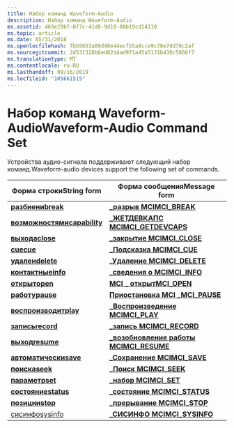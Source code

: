 ```yaml
---
title: Набор команд Waveform-Audio
description: Набор команд Waveform-Audio
ms.assetid: 469e29bf-8f7c-41d8-9d18-08b19cd14110
ms.topic: article
ms.date: 05/31/2018
ms.openlocfilehash: fbb5653a09d48e44ecfb5a0cce9c78e7dd78c2af
ms.sourcegitcommit: 2d531328b6ed82d4ad971a45a5131b430c5866f7
ms.translationtype: MT
ms.contentlocale: ru-RU
ms.lasthandoff: 09/16/2019
ms.locfileid: "105661515"
---
```

# <a name="waveform-audio-command-set"></a><span data-ttu-id="2874c-103">Набор команд Waveform-Audio</span><span class="sxs-lookup"><span data-stu-id="2874c-103">Waveform-Audio Command Set</span></span>

<span data-ttu-id="2874c-104">Устройства аудио-сигнала поддерживают следующий набор команд.</span><span class="sxs-lookup"><span data-stu-id="2874c-104">Waveform-audio devices support the following set of commands.</span></span>



| <span data-ttu-id="2874c-105">Форма строки</span><span class="sxs-lookup"><span data-stu-id="2874c-105">String form</span></span>                      | <span data-ttu-id="2874c-106">Форма сообщения</span><span class="sxs-lookup"><span data-stu-id="2874c-106">Message form</span></span>                              |
|----------------------------------|-------------------------------------------|
| [<span data-ttu-id="2874c-107">**разбиени**</span><span class="sxs-lookup"><span data-stu-id="2874c-107">**break**</span></span>](break.md)           | [<span data-ttu-id="2874c-108">**\_разрыв MCI**</span><span class="sxs-lookup"><span data-stu-id="2874c-108">**MCI\_BREAK**</span></span>](mci-break.md)           |
| [<span data-ttu-id="2874c-109">**возможностями**</span><span class="sxs-lookup"><span data-stu-id="2874c-109">**capability**</span></span>](capability.md) | [<span data-ttu-id="2874c-110">**\_ЖЕТДЕВКАПС MCI**</span><span class="sxs-lookup"><span data-stu-id="2874c-110">**MCI\_GETDEVCAPS**</span></span>](mci-getdevcaps.md) |
| [<span data-ttu-id="2874c-111">**выхода**</span><span class="sxs-lookup"><span data-stu-id="2874c-111">**close**</span></span>](close.md)           | [<span data-ttu-id="2874c-112">**\_закрытие MCI**</span><span class="sxs-lookup"><span data-stu-id="2874c-112">**MCI\_CLOSE**</span></span>](mci-close.md)           |
| [<span data-ttu-id="2874c-113">**cue**</span><span class="sxs-lookup"><span data-stu-id="2874c-113">**cue**</span></span>](cue.md)               | [<span data-ttu-id="2874c-114">**\_Подсказка MCI**</span><span class="sxs-lookup"><span data-stu-id="2874c-114">**MCI\_CUE**</span></span>](mci-cue.md)               |
| [<span data-ttu-id="2874c-115">**удален**</span><span class="sxs-lookup"><span data-stu-id="2874c-115">**delete**</span></span>](delete.md)         | [<span data-ttu-id="2874c-116">**\_Удаление MCI**</span><span class="sxs-lookup"><span data-stu-id="2874c-116">**MCI\_DELETE**</span></span>](mci-delete.md)         |
| [<span data-ttu-id="2874c-117">**контактные**</span><span class="sxs-lookup"><span data-stu-id="2874c-117">**info**</span></span>](info.md)             | [<span data-ttu-id="2874c-118">**\_сведения о MCI**</span><span class="sxs-lookup"><span data-stu-id="2874c-118">**MCI\_INFO**</span></span>](mci-info.md)             |
| [<span data-ttu-id="2874c-119">**открыт**</span><span class="sxs-lookup"><span data-stu-id="2874c-119">**open**</span></span>](open.md)             | [<span data-ttu-id="2874c-120">**MCI \_ открыт**</span><span class="sxs-lookup"><span data-stu-id="2874c-120">**MCI\_OPEN**</span></span>](mci-open.md)             |
| [<span data-ttu-id="2874c-121">**работу**</span><span class="sxs-lookup"><span data-stu-id="2874c-121">**pause**</span></span>](pause.md)           | [<span data-ttu-id="2874c-122">**Приостановка MCI \_**</span><span class="sxs-lookup"><span data-stu-id="2874c-122">**MCI\_PAUSE**</span></span>](mci-pause.md)           |
| [<span data-ttu-id="2874c-123">**воспроизводит**</span><span class="sxs-lookup"><span data-stu-id="2874c-123">**play**</span></span>](play.md)             | [<span data-ttu-id="2874c-124">**\_Воспроизведение MCI**</span><span class="sxs-lookup"><span data-stu-id="2874c-124">**MCI\_PLAY**</span></span>](mci-play.md)             |
| [<span data-ttu-id="2874c-125">**запись**</span><span class="sxs-lookup"><span data-stu-id="2874c-125">**record**</span></span>](record.md)         | [<span data-ttu-id="2874c-126">**\_запись MCI**</span><span class="sxs-lookup"><span data-stu-id="2874c-126">**MCI\_RECORD**</span></span>](mci-record.md)         |
| [<span data-ttu-id="2874c-127">**выход**</span><span class="sxs-lookup"><span data-stu-id="2874c-127">**resume**</span></span>](resume.md)         | [<span data-ttu-id="2874c-128">**\_возобновление работы MCI**</span><span class="sxs-lookup"><span data-stu-id="2874c-128">**MCI\_RESUME**</span></span>](mci-resume.md)         |
| [<span data-ttu-id="2874c-129">**автоматически**</span><span class="sxs-lookup"><span data-stu-id="2874c-129">**save**</span></span>](save.md)             | [<span data-ttu-id="2874c-130">**\_Сохранение MCI**</span><span class="sxs-lookup"><span data-stu-id="2874c-130">**MCI\_SAVE**</span></span>](mci-save.md)             |
| [<span data-ttu-id="2874c-131">**поиска**</span><span class="sxs-lookup"><span data-stu-id="2874c-131">**seek**</span></span>](seek.md)             | [<span data-ttu-id="2874c-132">**\_Поиск MCI**</span><span class="sxs-lookup"><span data-stu-id="2874c-132">**MCI\_SEEK**</span></span>](mci-seek.md)             |
| [<span data-ttu-id="2874c-133">**параметр**</span><span class="sxs-lookup"><span data-stu-id="2874c-133">**set**</span></span>](set.md)               | [<span data-ttu-id="2874c-134">**\_набор MCI**</span><span class="sxs-lookup"><span data-stu-id="2874c-134">**MCI\_SET**</span></span>](mci-set.md)               |
| [<span data-ttu-id="2874c-135">**состояние**</span><span class="sxs-lookup"><span data-stu-id="2874c-135">**status**</span></span>](status.md)         | [<span data-ttu-id="2874c-136">**\_состояние MCI**</span><span class="sxs-lookup"><span data-stu-id="2874c-136">**MCI\_STATUS**</span></span>](mci-status.md)         |
| [<span data-ttu-id="2874c-137">**позиции**</span><span class="sxs-lookup"><span data-stu-id="2874c-137">**stop**</span></span>](stop.md)             | [<span data-ttu-id="2874c-138">**\_прерывание MCI**</span><span class="sxs-lookup"><span data-stu-id="2874c-138">**MCI\_STOP**</span></span>](mci-stop.md)             |
| [<span data-ttu-id="2874c-139">сисинфо</span><span class="sxs-lookup"><span data-stu-id="2874c-139">sysinfo</span></span>](sysinfo.md)           | [<span data-ttu-id="2874c-140">**\_СИСИНФО MCI**</span><span class="sxs-lookup"><span data-stu-id="2874c-140">**MCI\_SYSINFO**</span></span>](mci-sysinfo.md)       |



 

 

 




